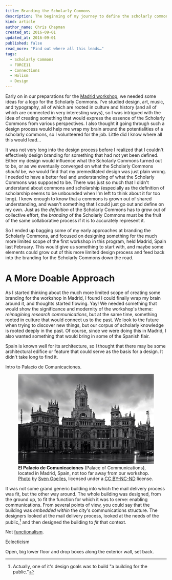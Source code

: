 ```yaml
---
title: Branding the Scholarly Commons
description: The beginning of my journey to define the scholarly commons.
kind: article
author_name: Chris Chapman
created_at: 2016-09-01
updated_at: 2016-09-01
published: false
read_more: "Find out where all this leads…"
tags:
  - Scholarly Commons
  - FORCE11
  - Connections
  - Holism
  - Design
---
```


Early on in our preparations for the [Madrid workshop], we needed some ideas
for a logo for the Scholarly Commons. I've studied design, art, music, and
typography, all of which are rooted in culture and history (and all of which
are connected in very interesting ways), so I was intrigued with the idea of
creating something that would express the essence of the Scholarly Commons from
various perspectives. I also thought it going through such a design process
would help me wrap my brain around the potentialities of a scholarly commons,
so I volunteered for the job. Little did I know where all this would lead...

<!--MORE-->

It was not very long into the design process before I realized that I couldn't
effectively design branding for something that had not yet been defined. Either
my design would influence what the Scholarly Commons turned out to be, or as we
eventually converged on what the Scholarly Commons _should_ be, we would find
that my premeditated design was just plain wrong. I needed to have a better
feel and understanding of what the Scholarly Commons was supposed to be. There
was just so much that I didn't understand about commons and scholarship
(especially as the definition of scholarship seems to be unbounded when I'm
left to think about it for too long). I knew enough to know that a commons is
grown out of shared understanding, and wasn't something that I could just go
out and define on my own. Just as the _definition_ of the Scholarly Commons has
to grow out of collective effort, the _branding_ of the Scholarly Commons must
be the fruit of the same collaborative process if it is to accurately represent
it.

So I ended up bagging some of my early approaches at branding the Scholarly
Commons, and focused on designing something for the much more limited scope of
the first workshop in this program, held Madrid, Spain last February. This
would give us something to start with, and maybe some elements could grow out
of this more limited design process and feed back into the branding for the
Scholarly Commons down the road.

# A More Doable Approach

As I started thinking about the much more limited scope of creating some
branding for the workshop in Madrid, I found I could finally wrap my brain
around it, and thoughts started flowing. Yay! We needed something that would
show the significance and modernity of the workshop's theme: _reimagining
research communications_, but at the same time, something rooted in culture
that would connect us to the past. We look to the future when trying to
discover new things, but our corpus of scholarly knowledge is rooted deeply in
the past. Of course, since we were doing this in Madrid, I also wanted
something that would bring in some of the Spanish flair.

Spain is known well for its architecture, so I thought that there may be some
architectural edifice or feature that could serve as the basis for a design. It
didn't take long to find it.

Intro to <span lang="es-ES">Palacio de Comunicaciones</span>.

<figure property="schema:sharedContent" resource="#palacio_de_comunicaciones" id="photo:palacio-de-comunicaciones" class="img" typeof="schema:ImageObject">
  <link property="schema:representativeOfPage" resource="schema:False" />
  <meta property="schema:width" content="977" />
  <meta property="schema:height" content="647" />
  <meta property="schema:contentSize" content="113KB" />
  <img property="schema:contentUrl" src="palacio_de_comunicaciones.jpg" />
  <figcaption class="small" property="schema:caption"><b property="schema:name" lang="es">El Palacio de Comunicaciones</b> (<span property="schema:name">Palace of Communications</span>), located in Madrid, Spain, not too far away from our workshop. <a href="https://ssl.panoramio.com/photo/9301215">Photo</a> by <a href="https://ssl.panoramio.com/user/82662?with_photo_id=9301215" property="cc:attributionURL">Sven Goelles</a>, licensed under a <a href="https://creativecommons.org/licenses/by-nc-nd/4.0/" rel="license"><abbr title="Creative Commons Attribution-NonCommercial-NoDerivatives 4.0 International">CC BY-NC-ND</abbr></a> license. <span class="icon-cc"></span><span class="icon-cc-by"></span><span class="icon-cc-nc"></span><span class="icon-cc-nd"></span></figcaption>
</figure>

It was not some grand generic building into which the mail delivery process was
fit, but the other way around. The whole building was designed, from the ground
up, to fit the function for which it was to serve: enabling communications.
From several points of view, you could say that the building was _embedded
within_ the city's communications structure. The designers looked at the mail
delivery process, looked at the needs of the public,[^for-the-public] and then
designed the building to _fit_ that context.

Not [functionalism].

Eclecticism

Open, big lower floor and drop boxes along the exterior wall, set back.

[Madrid workshop]: </blog/reimagining-research-communications/> "Pentandra Blog → Reimagining Research Communications"
[palacio-photo]: <https://ssl.panoramio.com/photo/9301215> "Photo of the Palacio de Comunicaciones in Madrid, by Sven Goelles"
[Palacio de Comunicaciones]: <https://es.wikipedia.org/wiki/Palacio_de_Comunicaciones> "Palacio de Comunicaciones on Wikipedia"
[Cybele Palace]: <https://en.wikipedia.org/wiki/Cybele_Palace> "Cybele Palace on Wikipedia"
[functionalism]: <https://en.wikipedia.org/wiki/Functionalism_(architecture)> "Functionalism on Wikipedia"

[^for-the-public]: Actually, one of it's design goals was to build "a building for the public."
